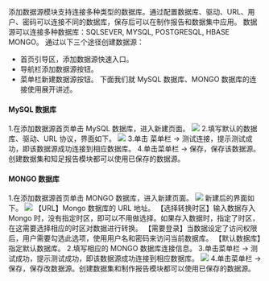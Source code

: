 添加数据源模块支持连接多种类型的数据库。通过配置数据库、驱动、URL、用户、密码可以连接不同的数据库，保存后可以在制作报告和数据集中应用。
数据源可以连接多种数据库：SQLSEVER, MYSQL, POSTGRESQL, HBASE MONGO。
通过以下三个途径创建数据源：
* 首页引导区，添加数据源快速入口。 
* 导航栏添加数据源按钮。 
* 菜单栏新建数据源按钮。
下面我们就 MySQL 数据库、MONGO 数据库的连接使用展开讲述。
#### MySQL 数据库
1.在添加数据源首页单击 MySQL 数据库，进入新建页面。
![](https:http://imgcache.tce.fsphere.cn/static/mc.qcloudimg.com/static/img/73808f7530dccfbb5168e9f1d5044777/image.png)
2.填写默认的数据库、驱动、URL 协议，界面如下。
![](http://imgcache.tce.fsphere.cn/static/mc.qcloudimg.com/static/img/dd42d7bdd569c84a01ca520c62a915f7/image.png)
3.单击 菜单栏 -> 测试连接，提示测试成功，即该数据源成功连接到相应数据库。
4.单击菜单栏 -> 保存，保存该数据源。创建数据集和知足报告模块都可以使用已保存的数据源。
#### MONGO 数据库
1.在添加数据源首页单击 MONGO 数据库，进入新建页面。
![](https:http://imgcache.tce.fsphere.cn/static/mc.qcloudimg.com/static/img/73808f7530dccfbb5168e9f1d5044777/image.png)
新建后的界面如下。
![](http://imgcache.tce.fsphere.cn/static/mc.qcloudimg.com/static/img/ad85a7f6eda29473f0f21d0be26350e2/image.png)
【URL】Mongo 数据库的 URL 地址。
【选择转换时区】输入数据存入 Mongo 时，没有指定时区，即可以不用做选择。如果存入数据时，指定了时区，在这需要选择相应的时区对数据进行转换。
【需要登录】当数据设定了访问权限后，用户需要勾选此选项，使用用户名和密码来访问当前数据库。
【默认数据库】指定默认数据库。
2.填写相应的 MONGO 数据库连接信息。
3.单击菜单栏 -> 测试成功，提示测试成功，即该数据源成功连接到相应数据库。
![](http://imgcache.tce.fsphere.cn/static/mc.qcloudimg.com/static/img/3b8fb6d5bd606d7ff78c635c8707ab45/image.png)
4.单击菜单栏 -> 保存，保存改数据源。创建数据集和制作报告模块都可以使用已保存的数据源。